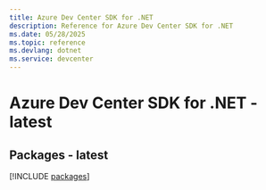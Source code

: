 ```yaml
---
title: Azure Dev Center SDK for .NET
description: Reference for Azure Dev Center SDK for .NET
ms.date: 05/28/2025
ms.topic: reference
ms.devlang: dotnet
ms.service: devcenter
---
```

# Azure Dev Center SDK for .NET - latest
## Packages - latest
[!INCLUDE [packages](dev-center-index.md)]